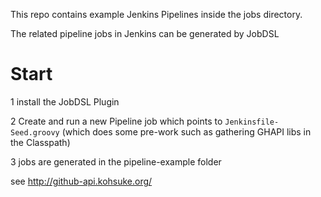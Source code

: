 This repo contains example Jenkins Pipelines inside the jobs directory.

The related pipeline jobs in Jenkins can be generated by JobDSL

# Start

1 install the JobDSL Plugin

2 Create and run a new Pipeline job which points to `Jenkinsfile-Seed.groovy`  (which does some pre-work such as gathering GHAPI libs in the Classpath)

3 jobs are generated in the pipeline-example folder 


see  http://github-api.kohsuke.org/
